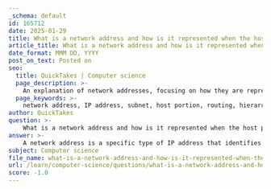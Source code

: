 ```yaml
---
_schema: default
id: 165712
date: 2025-01-29
title: What is a network address and how is it represented when the host portion is all 0s?
article_title: What is a network address and how is it represented when the host portion is all 0s?
date_format: MMM DD, YYYY
post_on_text: Posted on
seo:
  title: QuickTakes | Computer science
  page_description: >-
    An explanation of network addresses, focusing on how they are represented when the host portion is all zeros, including examples and binary operations.
  page_keywords: >-
    network address, IP address, subnet, host portion, routing, hierarchical organization, IPv4, subnet mask, binary representation, bitwise AND operation
author: QuickTakes
question: >-
    What is a network address and how is it represented when the host portion is all 0s?
answer: >-
    A network address is a specific type of IP address that identifies a network segment within a larger network. It is used to route traffic to the correct subnet and is essential for the organization of IP addresses in a hierarchical manner. The network address is derived from an IP address by setting all bits in the host portion to 0.\n\nWhen the host portion of an IPv4 address is all 0s, it represents the network address itself. For example, if we have an IP address of 192.168.1.10 with a subnet mask of 255.255.255.0 (or /24), the network address would be 192.168.1.0. This is because the last octet (the host portion) is set to 0, indicating that we are referring to the entire network rather than a specific host within that network.\n\nIn binary terms, if we take the IP address 192.168.1.10, it is represented as:\n\n```\n11000000.10101000.00000001.00001010\n```\n\nWith a subnet mask of 255.255.255.0, which in binary is:\n\n```\n11111111.11111111.11111111.00000000\n```\n\nThe network address is obtained by performing a bitwise AND operation between the IP address and the subnet mask:\n\n```\n11000000.10101000.00000001.00000000 (Network Address: 192.168.1.0)\n```\n\nThus, the network address is represented as 192.168.1.0 when the host portion is all 0s. This address is used to identify the entire subnet and is not assigned to any individual device within that subnet.
subject: Computer science
file_name: what-is-a-network-address-and-how-is-it-represented-when-the-host-portion-is-all-0s.md
url: /learn/computer-science/questions/what-is-a-network-address-and-how-is-it-represented-when-the-host-portion-is-all-0s
score: -1.0
---
```


&nbsp;